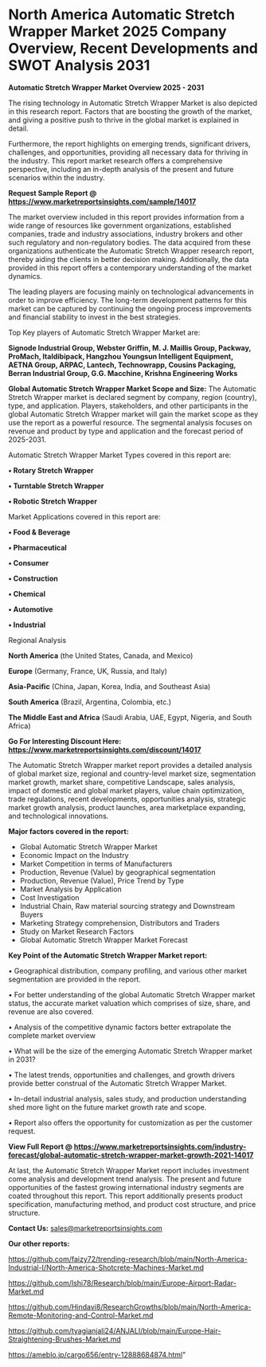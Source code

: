  # North America Automatic Stretch Wrapper Market 2025 Company Overview, Recent Developments and SWOT Analysis 2031

<Strong> Automatic Stretch Wrapper Market Overview 2025 - 2031</strong>

The rising technology in Automatic Stretch Wrapper Market is also depicted in this research report. Factors that are boosting the growth of the market, and giving a positive push to thrive in the global market is explained in detail.

Furthermore, the report highlights on emerging trends, significant drivers, challenges, and opportunities, providing all necessary data for thriving in the industry. This report market research offers a comprehensive perspective, including an in-depth analysis of the present and future scenarios within the industry.

<strong>Request Sample Report @ <a href=https://www.marketreportsinsights.com/sample/14017>https://www.marketreportsinsights.com/sample/14017</a></strong>

The market overview included in this report provides information from a wide range of resources like government organizations, established companies, trade and industry associations, industry brokers and other such regulatory and non-regulatory bodies. The data acquired from these organizations authenticate the Automatic Stretch Wrapper research report, thereby aiding the clients in better decision making. Additionally, the data provided in this report offers a contemporary understanding of the market dynamics.

The leading players are focusing mainly on technological advancements in order to improve efficiency. The long-term development patterns for this market can be captured by continuing the ongoing process improvements and financial stability to invest in the best strategies.

Top Key players of Automatic Stretch Wrapper Market are:

<strong>Signode Industrial Group, Webster Griffin, M. J. Maillis Group, Packway, ProMach, Italdibipack, Hangzhou Youngsun Intelligent Equipment, AETNA Group, ARPAC, Lantech, Technowrapp, Cousins Packaging, Berran Industrial Group, G.G. Macchine, Krishna Engineering Works</strong>

<strong><b>Global Automatic Stretch Wrapper Market Scope and Size:</b></strong>
The Automatic Stretch Wrapper market is declared segment by company, region (country), type, and application. Players, stakeholders, and other participants in the global Automatic Stretch Wrapper market will gain the market scope as they use the report as a powerful resource. The segmental analysis focuses on revenue and product by type and application and the forecast period of 2025-2031.

Automatic Stretch Wrapper Market Types covered in this report are:

<strong>• Rotary Stretch Wrapper

• Turntable Stretch Wrapper

• Robotic Stretch Wrapper</strong>

Market Applications covered in this report are:

<strong>• Food & Beverage

• Pharmaceutical

• Consumer

• Construction

• Chemical

• Automotive

• Industrial</strong> 

Regional Analysis

<strong>North America</strong> (the United States, Canada, and Mexico)

<strong>Europe</strong> (Germany, France, UK, Russia, and Italy)

<strong>Asia-Pacific</strong> (China, Japan, Korea, India, and Southeast Asia)

<strong>South America</strong> (Brazil, Argentina, Colombia, etc.)

<strong>The Middle East and Africa</strong> (Saudi Arabia, UAE, Egypt, Nigeria, and South Africa)

<strong>Go For Interesting Discount Here: <a href=https://www.marketreportsinsights.com/discount/14017>https://www.marketreportsinsights.com/discount/14017</a></strong>

The Automatic Stretch Wrapper market report provides a detailed analysis of global market size, regional and country-level market size, segmentation market growth, market share, competitive Landscape, sales analysis, impact of domestic and global market players, value chain optimization, trade regulations, recent developments, opportunities analysis, strategic market growth analysis, product launches, area marketplace expanding, and technological innovations.

<strong><b>Major factors covered in the report:</b></strong>
<ul>
  <li>Global Automatic Stretch Wrapper Market </li>
  <li>Economic Impact on the Industry</li>
  <li>Market Competition in terms of Manufacturers</li>
  <li>Production, Revenue (Value) by geographical segmentation</li>
  <li>Production, Revenue (Value), Price Trend by Type</li>
  <li>Market Analysis by Application</li>
  <li>Cost Investigation</li>
  <li>Industrial Chain, Raw material sourcing strategy and Downstream Buyers</li>
  <li>Marketing Strategy comprehension, Distributors and Traders</li>
  <li>Study on Market Research Factors</li>
  <li>Global Automatic Stretch Wrapper Market Forecast</li>
</ul>

<strong><b>Key Point of the Automatic Stretch Wrapper Market report:</b></strong>

• Geographical distribution, company profiling, and various other market segmentation are provided in the report.

• For better understanding of the global Automatic Stretch Wrapper market status, the accurate market valuation which comprises of size, share, and revenue are also covered.

• Analysis of the competitive dynamic factors better extrapolate the complete market overview

• What will be the size of the emerging Automatic Stretch Wrapper market in 2031?

• The latest trends, opportunities and challenges, and growth drivers provide better construal of the Automatic Stretch Wrapper Market.

• In-detail industrial analysis, sales study, and production understanding shed more light on the future market growth rate and scope.

• Report also offers the opportunity for customization as per the customer request.

<strong><b>View Full Report @ <a href=https://www.marketreportsinsights.com/industry-forecast/global-automatic-stretch-wrapper-market-growth-2021-14017>https://www.marketreportsinsights.com/industry-forecast/global-automatic-stretch-wrapper-market-growth-2021-14017</a></b></strong>


At last, the Automatic Stretch Wrapper Market report includes investment come analysis and development trend analysis. The present and future opportunities of the fastest growing international industry segments are coated throughout this report. This report additionally presents product specification, manufacturing method, and product cost structure, and price structure.

<strong>Contact Us:</strong>
sales@marketreportsinsights.com

<strong>Our other reports:</strong>

<a href=https://github.com/faizy72/trending-research/blob/main/North-America-Industrial-I/North-America-Shotcrete-Machines-Market.md>https://github.com/faizy72/trending-research/blob/main/North-America-Industrial-I/North-America-Shotcrete-Machines-Market.md</a>

<a href=https://github.com/Ishi78/Research/blob/main/Europe-Airport-Radar-Market.md>https://github.com/Ishi78/Research/blob/main/Europe-Airport-Radar-Market.md</a>

<a href=https://github.com/Hindavi8/ResearchGrowths/blob/main/North-America-Remote-Monitoring-and-Control-Market.md>https://github.com/Hindavi8/ResearchGrowths/blob/main/North-America-Remote-Monitoring-and-Control-Market.md</a>

<a href=https://github.com/tyagianjali24/ANJALI/blob/main/Europe-Hair-Straightening-Brushes-Market.md>https://github.com/tyagianjali24/ANJALI/blob/main/Europe-Hair-Straightening-Brushes-Market.md</a>

<a href=https://ameblo.jp/cargo656/entry-12888684874.html>https://ameblo.jp/cargo656/entry-12888684874.html</a>"

